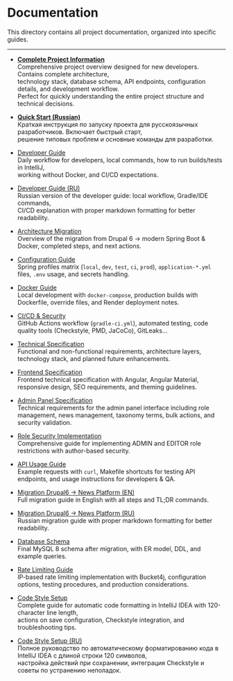 # Documentation

This directory contains all project documentation, organized into specific guides.

---

- **[Complete Project Information](./TASK_DESCRIPTION.md)**  
  Comprehensive project overview designed for new developers. Contains complete architecture,  
  technology stack, database schema, API endpoints, configuration details, and development workflow.  
  Perfect for quickly understanding the entire project structure and technical decisions.

- **[Quick Start (Russian)](./QUICK_START_RU.md)**  
  Краткая инструкция по запуску проекта для русскоязычных разработчиков. Включает быстрый старт,  
  решение типовых проблем и основные команды для разработки.

- [Developer Guide](./DEVELOPER_GUIDE.md)  
  Daily workflow for developers, local commands, how to run builds/tests in IntelliJ,  
  working without Docker, and CI/CD expectations.

- [Developer Guide (RU)](./DEVELOPER_GUIDE_RU.md)  
  Russian version of the developer guide: local workflow, Gradle/IDE commands,  
  CI/CD explanation with proper markdown formatting for better readability.

- [Architecture Migration](./ARCHITECTURE_MIGRATION.md)  
  Overview of the migration from Drupal 6 → modern Spring Boot & Docker, completed steps, and next actions.

- [Configuration Guide](./CONFIG_GUIDE.md)  
  Spring profiles matrix (`local`, `dev`, `test`, `ci`, `prod`), `application-*.yml` files, `.env` usage, and secrets handling.

- [Docker Guide](./DOCKER_GUIDE.md)  
  Local development with `docker-compose`, production builds with Dockerfile, override files, and Render deployment notes.

- [CI/CD & Security](./CI_CD_SECURITY.md)  
  GitHub Actions workflow (`gradle-ci.yml`), automated testing, code quality tools (Checkstyle, PMD, JaCoCo), GitLeaks…

- [Technical Specification](./TECHNICAL_SPEC.md)  
  Functional and non-functional requirements, architecture layers, technology stack, and planned future enhancements.

- [Frontend Specification](./FRONTEND_SPEC.md)  
  Frontend technical specification with Angular, Angular Material, responsive design, SEO requirements, and theming guidelines.

- [Admin Panel Specification](./ADMIN_PANEL_SPEC.md)  
  Technical requirements for the admin panel interface including role management, news management, taxonomy terms, bulk actions, and security validation.

- [Role Security Implementation](./ROLE_SECURITY_IMPLEMENTATION.md)  
  Comprehensive guide for implementing ADMIN and EDITOR role restrictions with author-based security.

- [API Usage Guide](./API_USAGE.md)  
  Example requests with `curl`, Makefile shortcuts for testing API endpoints, and usage instructions for developers & QA.

- [Migration Drupal6 → News Platform (EN)](./MIGRATION_DRUPAL6.md)  
  Full migration guide in English with all steps and TL;DR commands.

- [Migration Drupal6 → News Platform (RU)](./MIGRATION_DRUPAL6_RU.md)  
  Russian migration guide with proper markdown formatting for better readability.

- [Database Schema](./DATABASE_SCHEMA.md)  
  Final MySQL 8 schema after migration, with ER model, DDL, and example queries.

- [Rate Limiting Guide](./RATE_LIMITING.md)  
  IP-based rate limiting implementation with Bucket4j, configuration options, testing procedures, and production considerations.

- [Code Style Setup](./CODE_STYLE_SETUP.md)  
  Complete guide for automatic code formatting in IntelliJ IDEA with 120-character line length,  
  actions on save configuration, Checkstyle integration, and troubleshooting tips.

- [Code Style Setup (RU)](./CODE_STYLE_SETUP_RU.md)  
  Полное руководство по автоматическому форматированию кода в IntelliJ IDEA с длиной строки 120 символов,  
  настройка действий при сохранении, интеграция Checkstyle и советы по устранению неполадок.